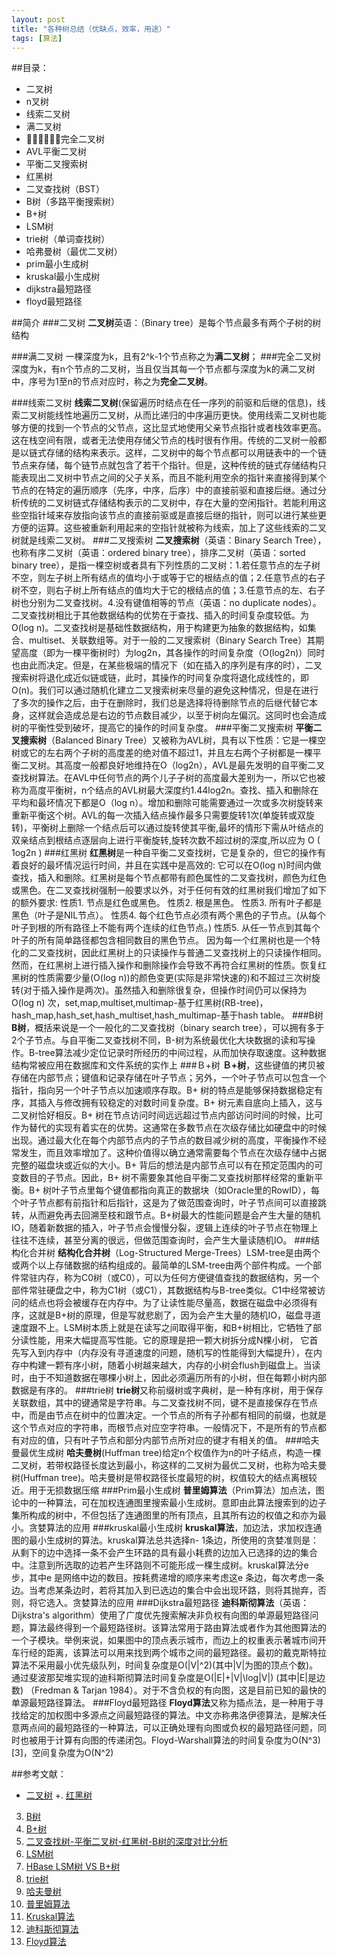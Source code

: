 ```yaml
---
layout: post
title: "各种树总结（优缺点，效率，用途）"
tags: [算法]
---
```



##目录：
* 二叉树
* n叉树
* 线索二叉树
* 满二叉树
* 完全二叉树
* AVL平衡二叉树
* 平衡二叉搜索树
* 红黑树
* 二叉查找树（BST）
* B树（多路平衡搜索树）
* B+树
* LSM树
* trie树（单词查找树）
* 哈弗曼树（最优二叉树）
* prim最小生成树
* kruskal最小生成树
* dijkstra最短路径
* floyd最短路径

##简介
###二叉树 
**二叉树**英语：（Binary tree）是每个节点最多有两个子树的树结构

###满二叉树
 一棵深度为k，且有2^k-1个节点称之为**满二叉树**；
###完全二叉树
深度为k，有n个节点的二叉树，当且仅当其每一个节点都与深度为k的满二叉树中，序号为1至n的节点对应时，称之为**完全二叉树**。

###线索二叉树
**线索二叉树**(保留遍历时结点在任一序列的前驱和后继的信息)，线索二叉树能线性地遍历二叉树，从而比递归的中序遍历更快。使用线索二叉树也能够方便的找到一个节点的父节点，这比显式地使用父亲节点指针或者栈效率更高。这在栈空间有限，或者无法使用存储父节点的栈时很有作用。传统的二叉树一般都是以链式存储的结构来表示。这样，二叉树中的每个节点都可以用链表中的一个链节点来存储，每个链节点就包含了若干个指针。但是，这种传统的链式存储结构只能表现出二叉树中节点之间的父子关系，而且不能利用空余的指针来直接得到某个节点的在特定的遍历顺序（先序，中序，后序）中的直接前驱和直接后继。通过分析传统的二叉树链式存储结构表示的二叉树中，存在大量的空闲指针。若能利用这些空指针域来存放指向该节点的直接前驱或是直接后继的指针，则可以进行某些更方便的运算。这些被重新利用起来的空指针就被称为线索，加上了这些线索的二叉树就是线索二叉树。
###二叉搜索树
 **二叉搜索树**（英语：Binary Search Tree），也称有序二叉树（英语：ordered binary tree），排序二叉树（英语：sorted binary tree），是指一棵空树或者具有下列性质的二叉树：1.若任意节点的左子树不空，则左子树上所有结点的值均小于或等于它的根结点的值；2.任意节点的右子树不空，则右子树上所有结点的值均大于它的根结点的值；3.任意节点的左、右子树也分别为二叉查找树。4.没有键值相等的节点（英语：no duplicate nodes）。二叉查找树相比于其他数据结构的优势在于查找、插入的时间复杂度较低。为O(log n)。二叉查找树是基础性数据结构，用于构建更为抽象的数据结构，如集合、multiset、关联数组等。对于一般的二叉搜索树（Binary Search Tree）其期望高度（即为一棵平衡树时）为log2n，其各操作的时间复杂度（O(log2n)）同时也由此而决定。但是，在某些极端的情况下（如在插入的序列是有序的时），二叉搜索树将退化成近似链或链，此时，其操作的时间复杂度将退化成线性的，即O(n)。我们可以通过随机化建立二叉搜索树来尽量的避免这种情况，但是在进行了多次的操作之后，由于在删除时，我们总是选择将待删除节点的后继代替它本身，这样就会造成总是右边的节点数目减少，以至于树向左偏沉。这同时也会造成树的平衡性受到破坏，提高它的操作的时间复杂度。
###平衡二叉搜索树
**平衡二叉搜索树**（Balanced Binary Tree）又被称为AVL树，具有以下性质：它是一棵空树或它的左右两个子树的高度差的绝对值不超过1，并且左右两个子树都是一棵平衡二叉树。其高度一般都良好地维持在O（log2n），AVL是最先发明的自平衡二叉查找树算法。在AVL中任何节点的两个儿子子树的高度最大差别为一，所以它也被称为高度平衡树，n个结点的AVL树最大深度约1.44log2n。查找、插入和删除在平均和最坏情况下都是O（log n）。增加和删除可能需要通过一次或多次树旋转来重新平衡这个树。AVL的每一次插入结点操作最多只需要旋转1次(单旋转或双旋转)，平衡树上删除一个结点后可以通过旋转使其平衡,最坏的情形下需从叶结点的双亲结点到根结点逐层向上进行平衡旋转,旋转次数不超过树的深度,所以应为 O ( 1og2n )
###红黑树
**红黑树**是一种自平衡二叉查找树，它是复杂的，但它的操作有着良好的最坏情况运行时间，并且在实践中是高效的: 它可以在O(log n)时间内做查找，插入和删除。红黑树是每个节点都带有颜色属性的二叉查找树，颜色为红色或黑色。在二叉查找树强制一般要求以外，对于任何有效的红黑树我们增加了如下的额外要求:
性质1. 节点是红色或黑色。
性质2. 根是黑色。
性质3. 所有叶子都是黑色（叶子是NIL节点）。
性质4. 每个红色节点必须有两个黑色的子节点。(从每个叶子到根的所有路径上不能有两个连续的红色节点。)
性质5. 从任一节点到其每个叶子的所有简单路径都包含相同数目的黑色节点。
因为每一个红黑树也是一个特化的二叉查找树，因此红黑树上的只读操作与普通二叉查找树上的只读操作相同。然而，在红黑树上进行插入操作和删除操作会导致不再符合红黑树的性质。恢复红黑树的性质需要少量(O(log n))的颜色变更(实际是非常快速的)和不超过三次树旋转(对于插入操作是两次)。虽然插入和删除很复杂，但操作时间仍可以保持为 O(log n) 次，set,map,multiset,multimap-基于红黑树(RB-tree)，hash_map,hash_set,hash_multiset,hash_multimap-基于hash table。
###B树
**B树**，概括来说是一个一般化的二叉查找树（binary search tree），可以拥有多于2个子节点。与自平衡二叉查找树不同，B-树为系统最优化大块数据的读和写操作。B-tree算法减少定位记录时所经历的中间过程，从而加快存取速度。这种数据结构常被应用在数据库和文件系统的实作上
###Ｂ+树
**Ｂ+树**，这些键值的拷贝被存储在内部节点；键值和记录存储在叶子节点；另外，一个叶子节点可以包含一个指针，指向另一个叶子节点以加速顺序存取。B+ 树的特点是能够保持数据稳定有序，其插入与修改拥有较稳定的对数时间复杂度。B+ 树元素自底向上插入，这与二叉树恰好相反。B+ 树在节点访问时间远远超过节点内部访问时间的时候，比可作为替代的实现有着实在的优势。这通常在多数节点在次级存储比如硬盘中的时候出现。通过最大化在每个内部节点内的子节点的数目减少树的高度，平衡操作不经常发生，而且效率增加了。这种价值得以确立通常需要每个节点在次级存储中占据完整的磁盘块或近似的大小。B+ 背后的想法是内部节点可以有在预定范围内的可变数目的子节点。因此，B+ 树不需要象其他自平衡二叉查找树那样经常的重新平衡。B+ 树叶子节点里每个键值都指向真正的数据块（如Oracle里的RowID），每个叶子节点都有前指针和后指针，这是为了做范围查询时，叶子节点间可以直接跳转，从而避免再去回溯至枝和跟节点。B+树最大的性能问题是会产生大量的随机IO，随着新数据的插入，叶子节点会慢慢分裂，逻辑上连续的叶子节点在物理上往往不连续，甚至分离的很远，但做范围查询时，会产生大量读随机IO。
###结构化合并树
**结构化合并树**（Log-Structured Merge-Trees）LSM-tree是由两个或两个以上存储数据的结构组成的。最简单的LSM-tree由两个部件构成。一个部件常驻内存，称为C0树（或C0），可以为任何方便键值查找的数据结构，另一个部件常驻硬盘之中，称为C1树（或C1），其数据结构与B-tree类似。C1中经常被访问的结点也将会被缓存在内存中。为了让读性能尽量高，数据在磁盘中必须得有序，这就是B+树的原理，但是写就悲剧了，因为会产生大量的随机IO，磁盘寻道速度跟不上。LSM树本质上就是在读写之间取得平衡，和B+树相比，它牺牲了部分读性能，用来大幅提高写性能。它的原理是把一颗大树拆分成N棵小树， 它首先写入到内存中（内存没有寻道速度的问题，随机写的性能得到大幅提升），在内存中构建一颗有序小树，随着小树越来越大，内存的小树会flush到磁盘上。当读时，由于不知道数据在哪棵小树上，因此必须遍历所有的小树，但在每颗小树内部数据是有序的。
###trie树
**trie树**又称前缀树或字典树，是一种有序树，用于保存关联数组，其中的键通常是字符串。与二叉查找树不同，键不是直接保存在节点中，而是由节点在树中的位置决定。一个节点的所有子孙都有相同的前缀，也就是这个节点对应的字符串，而根节点对应空字符串。一般情况下，不是所有的节点都有对应的值，只有叶子节点和部分内部节点所对应的键才有相关的值。
###哈夫曼最优生成树
**哈夫曼树**(Huffman tree)给定n个权值作为n的叶子结点，构造一棵二叉树，若带权路径长度达到最小，称这样的二叉树为最优二叉树，也称为哈夫曼树(Huffman tree)。哈夫曼树是带权路径长度最短的树，权值较大的结点离根较近。用于无损数据压缩
###Prim最小生成树
**普里姆算法**（Prim算法）加点法，图论中的一种算法，可在加权连通图里搜索最小生成树。意即由此算法搜索到的边子集所构成的树中，不但包括了连通图里的所有顶点，且其所有边的权值之和亦为最小。贪婪算法的应用
###kruskal最小生成树
**kruskal算法**，加边法，求加权连通图的最小生成树的算法。kruskal算法总共选择n- 1条边，所使用的贪婪准则是：从剩下的边中选择一条不会产生环路的具有最小耗费的边加入已选择的边的集合中。注意到所选取的边若产生环路则不可能形成一棵生成树。kruskal算法分e 步，其中e 是网络中边的数目。按耗费递增的顺序来考虑这e 条边，每次考虑一条边。当考虑某条边时，若将其加入到已选边的集合中会出现环路，则将其抛弃，否则，将它选入。贪婪算法的应用
###Dijkstra最短路径
**迪科斯彻算法**（英语：Dijkstra's algorithm）使用了广度优先搜索解决非负权有向图的单源最短路径问题，算法最终得到一个最短路径树。该算法常用于路由算法或者作为其他图算法的一个子模块。举例来说，如果图中的顶点表示城市，而边上的权重表示著城市间开车行经的距离，该算法可以用来找到两个城市之间的最短路径。最初的戴克斯特拉算法不采用最小优先级队列，时间复杂度是O(|V|^2)(其中|V|为图的顶点个数)。通过斐波那契堆实现的迪科斯彻算法时间复杂度是O(|E|+|V|\log|V|) (其中|E|是边数) （Fredman & Tarjan 1984）。对于不含负权的有向图，这是目前已知的最快的单源最短路径算法。
###Floyd最短路径
**Floyd算法**又称为插点法，是一种用于寻找给定的加权图中多源点之间最短路径的算法。中文亦称弗洛伊德算法，是解决任意两点间的最短路径的一种算法，可以正确处理有向图或负权的最短路径问题，同时也被用于计算有向图的传递闭包。Floyd-Warshall算法的时间复杂度为O(N^3)[3]，空间复杂度为O(N^2)


##参考文献：

+ [二叉树](http://zh.wikipedia.org/wiki/%E4%BA%8C%E5%8F%89%E6%A0%91)
+. [红黑树](http://zh.wikipedia.org/wiki/%E7%BA%A2%E9%BB%91%E6%A0%91)
3. [B树](http://zh.wikipedia.org/wiki/B%E6%A0%91)
4. [B+树](http://zh.wikipedia.org/wiki/B%2B%E6%A0%91)
5. [二叉查找树-平衡二叉树-红黑树-B树的深度对比分析](http://blog.csdn.net/hzx5212/article/details/12152715)
6. [LSM树](http://www.cnblogs.com/siegfang/archive/2013/01/12/lsm-tree.html)
7. [HBase LSM树 VS B+树](http://blog.csdn.net/dbanote/article/details/8897599)
8. [trie树](http://zh.wikipedia.org/wiki/Trie)
9. [哈夫曼树](http://zh.wikipedia.org/wiki/%E9%9C%8D%E5%A4%AB%E6%9B%BC%E7%BC%96%E7%A0%81)
10. [普里姆算法](http://zh.wikipedia.org/wiki/%E6%99%AE%E6%9E%97%E5%A7%86%E7%AE%97%E6%B3%95)
10. [Kruskal算法](http://zh.wikipedia.org/wiki/%E5%85%8B%E9%B2%81%E6%96%AF%E5%85%8B%E5%B0%94%E6%BC%94%E7%AE%97%E6%B3%95)
11. [迪科斯彻算法](http://zh.wikipedia.org/wiki/%E6%88%B4%E5%85%8B%E6%96%AF%E7%89%B9%E6%8B%89%E7%AE%97%E6%B3%95)
12. [Floyd算法](http://zh.wikipedia.org/wiki/Floyd-Warshall%E7%AE%97%E6%B3%95)